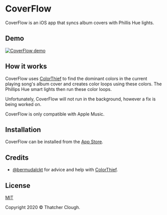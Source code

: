 # CoverFlow
CoverFlow is an iOS app that syncs album covers with Phillis Hue lights.

## Demo
[![CoverFlow demo](http://img.youtube.com/vi/UvlR0xSTKWI/0.jpg)](http://www.youtube.com/watch?v=UvlR0xSTKWI "CoverFlow demo")

## How it works
CoverFlow uses [ColorThief](https://github.com/yamoridon/ColorThiefSwift) to find the dominant colors in the current playing song's album cover and creates color loops using these colors. The Phillips Hue smart lights then run these color loops.

Unfortunately, CoverFlow will not run in the background, however a fix is being worked on. 

CoverFlow is only compatible with Apple Music.

## Installation
CoverFlow can be installed from the [App Store](https://apps.apple.com/us/app/coverflow/id1537471277).

## Credits
- [@bermudalckt](https://twitter.com/bermudalckt) for advice and help with [ColorThief](https://github.com/yamoridon/ColorThiefSwift).

## License
[MIT](https://choosealicense.com/licenses/mit/)

Copyright 2020 © Thatcher Clough.
